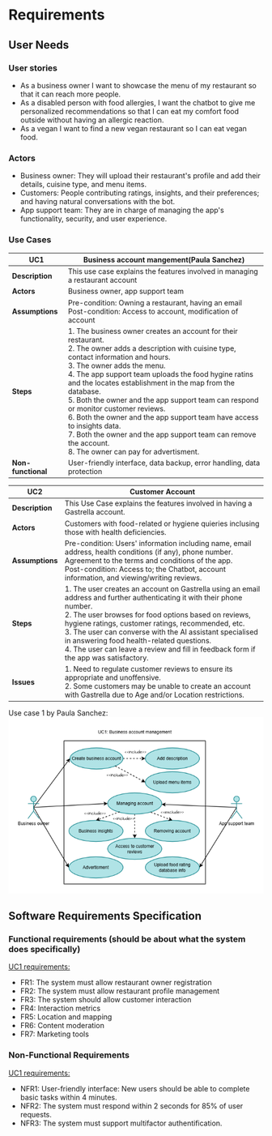 # Requirements

## User Needs

### User stories
- As a business owner I want to showcase the menu of my restaurant so that it can reach more people.
- As a disabled person with food allergies, I want the chatbot to give me personalized recommendations so that I can eat my comfort food outside without having an allergic reaction.
- As a vegan I want to find a new vegan restaurant so I can eat vegan food.

### Actors
- Business owner: They will upload their restaurant's profile and add their details, cuisine type, and menu items.
- Customers: People contributing ratings, insights, and their preferences; and having natural conversations with the bot.
- App support team: They are in charge of managing the app's functionality, security, and user experience.

### Use Cases
| UC1 | Business account mangement(Paula Sanchez) | 
| -------------------------------------- | ------------------- |
| **Description** | This use case explains the features involved in managing a restaurant account |
| **Actors** | Business owner, app support team |
| **Assumptions** | Pre-condition: Owning a restaurant, having an email <br> Post-condition: Access to account, modification of account</td></tr>
| **Steps** | 1. The business owner creates an account for their restaurant. <br> 2. The owner adds a description with cuisine type, contact information and hours.<br> 3. The owner adds the menu.<br> 4. The app support team uploads the food hygine ratins and the locates establishment in the map from the database. <br> 5. Both the owner and the app support team can respond or monitor customer reviews.<br> 6. Both the owner and the app support team have access to insights data.<br> 7. Both the owner and the app support team can remove the account. <br> 8. The owner can pay for advertisment. |
| **Non-functional** | User-friendly interface, data backup, error handling, data protection |


| UC2 | Customer Account | 
| -------------------------------------- | ------------------- |
| **Description** | This Use Case explains the features involved in having a Gastrella account. |
| **Actors** | Customers with food-related or hygiene quieries inclusing those with health deficiencies. |
| **Assumptions** | Pre-condition: Users' information including name, email address, health conditions (if any), phone number. Agreement to the terms and conditions of the app.<br> Post-condition: Access to; the Chatbot, account information, and viewing/writing reviews.
| **Steps** | 1. The user creates an account on Gastrella using an email address and further authenticating it with their phone number. <br> 2. The user browses for food options based on reviews, hygiene ratings, customer ratings, recommended, etc.<br> 3. The user can converse with the AI assistant specialised in answering food health-related questions. <br> 4. The user can leave a review and fill in feedback form if the app was satisfactory. |
| **Issues** |1.  Need to regulate customer reviews to ensure its appropriate and unoffensive.<br> 2.  Some customers may be unable to create an account with Gastrella due to Age and/or Location restrictions. |


Use case 1 by Paula Sanchez: <br>
![Use case 1](images/uc1.png)



## Software Requirements Specification
### Functional requirements    (should be about what the system does specifically)
<u>UC1 requirements:</u>
- FR1: The system must allow restaurant owner registration
- FR2: The system must allow restaurant profile management
- FR3: The system should allow customer interaction
- FR4: Interaction metrics
- FR5: Location and mapping
- FR6: Content moderation
- FR7: Marketing tools


### Non-Functional Requirements
<u>UC1 requirements:</u>
- NFR1: User-friendly interface: New users should be able to complete basic tasks within 4 minutes.
- NFR2: The system must respond within 2 seconds for 85% of user requests.
- NFR3: The system must support multifactor authentification.

  
